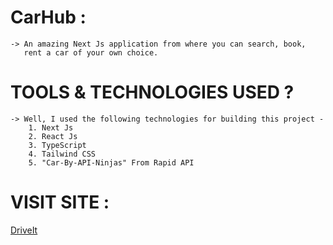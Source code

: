 # CarHub :
    -> An amazing Next Js application from where you can search, book,
       rent a car of your own choice.
       
# TOOLS & TECHNOLOGIES USED ? 
    -> Well, I used the following technologies for building this project - 
        1. Next Js
        2. React Js
        3. TypeScript
        4. Tailwind CSS
        5. "Car-By-API-Ninjas" From Rapid API
        
 # VISIT SITE : 
 [DriveIt](https://drive-it-five.vercel.app/)
